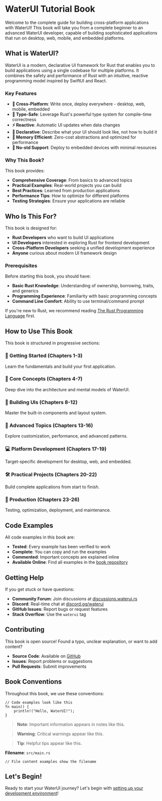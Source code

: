 # WaterUI Tutorial Book

Welcome to the complete guide for building cross-platform applications with WaterUI! This book will take you from a complete beginner to an advanced WaterUI developer, capable of building sophisticated applications that run on desktop, web, mobile, and embedded platforms.

## What is WaterUI?

WaterUI is a modern, declarative UI framework for Rust that enables you to build applications using a single codebase for multiple platforms. It combines the safety and performance of Rust with an intuitive, reactive programming model inspired by SwiftUI and React.

### Key Features

- **🚀 Cross-Platform**: Write once, deploy everywhere - desktop, web, mobile, embedded
- **🦀 Type-Safe**: Leverage Rust's powerful type system for compile-time correctness
- **⚡ Reactive**: Automatic UI updates when data changes
- **📝 Declarative**: Describe what your UI should look like, not how to build it
- **🔧 Memory Efficient**: Zero-cost abstractions and optimized for performance
- **🎯 No-std Support**: Deploy to embedded devices with minimal resources

### Why This Book?

This book provides:
- **Comprehensive Coverage**: From basics to advanced topics
- **Practical Examples**: Real-world projects you can build
- **Best Practices**: Learned from production applications
- **Performance Tips**: How to optimize for different platforms
- **Testing Strategies**: Ensure your applications are reliable

## Who Is This For?

This book is designed for:
- **Rust Developers** who want to build UI applications
- **UI Developers** interested in exploring Rust for frontend development
- **Cross-Platform Developers** seeking a unified development experience
- **Anyone** curious about modern UI framework design

### Prerequisites

Before starting this book, you should have:
- **Basic Rust Knowledge**: Understanding of ownership, borrowing, traits, and generics
- **Programming Experience**: Familiarity with basic programming concepts
- **Command Line Comfort**: Ability to use terminal/command prompt

If you're new to Rust, we recommend reading [The Rust Programming Language](https://doc.rust-lang.org/book/) first.

## How to Use This Book

This book is structured in progressive sections:

### 🌱 Getting Started (Chapters 1-3)
Learn the fundamentals and build your first application.

### 🧠 Core Concepts (Chapters 4-7) 
Deep dive into the architecture and mental models of WaterUI.

### 🎨 Building UIs (Chapters 8-12)
Master the built-in components and layout system.

### 🔬 Advanced Topics (Chapters 13-16)
Explore customization, performance, and advanced patterns.

### 💻 Platform Development (Chapters 17-19)
Target-specific development for desktop, web, and embedded.

### 🛠️ Practical Projects (Chapters 20-22)
Build complete applications from start to finish.

### 🚀 Production (Chapters 23-26)
Testing, optimization, deployment, and maintenance.

## Code Examples

All code examples in this book are:
- **Tested**: Every example has been verified to work
- **Complete**: You can copy and run the examples
- **Commented**: Important concepts are explained inline
- **Available Online**: Find all examples in the [book repository](https://github.com/waterui-rs/waterui/tree/main/tutorial-book/examples)

## Getting Help

If you get stuck or have questions:
- **Community Forum**: Join discussions at [discussions.waterui.rs](https://discussions.waterui.rs)
- **Discord**: Real-time chat at [discord.gg/waterui](https://discord.gg/waterui)
- **GitHub Issues**: Report bugs or request features
- **Stack Overflow**: Use the `waterui` tag

## Contributing

This book is open source! Found a typo, unclear explanation, or want to add content?
- **Source Code**: Available on [GitHub](https://github.com/waterui-rs/waterui/tree/main/tutorial-book)
- **Issues**: Report problems or suggestions
- **Pull Requests**: Submit improvements

## Book Conventions

Throughout this book, we use these conventions:

```rust,ignore
// Code examples look like this
fn main() {
    println!("Hello, WaterUI!");
}
```

> **Note**: Important information appears in notes like this.

> **Warning**: Critical warnings appear like this.

> **Tip**: Helpful tips appear like this.

**Filename**: `src/main.rs`
```rust,ignore
// File content examples show the filename
```

## Let's Begin!

Ready to start your WaterUI journey? Let's begin with [setting up your development environment](01-setup.md)!
